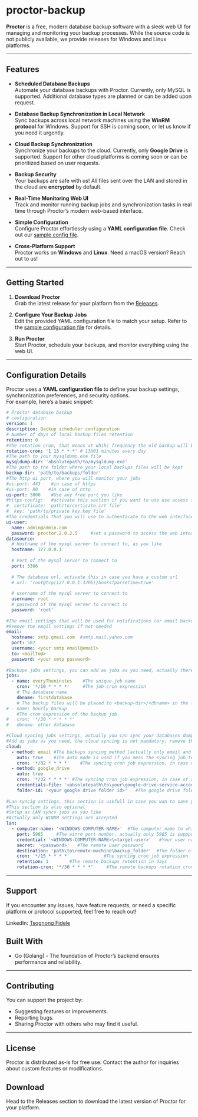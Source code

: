 # proctor-backup

**Proctor** is a free, modern database backup software with a sleek web UI for managing and monitoring your backup processes.
While the source code is not publicly available, we provide releases for Windows and Linux platforms.

---

## Features

- **Scheduled Database Backups**  
  Automate your database backups with Proctor. Currently, only MySQL is supported. Additional database types are planned or can be added upon request.

- **Database Backup Synchronization in Local Network**  
  Sync backups across local network machines using the **WinRM protocol** for Windows. Support for SSH is coming soon, or let us know if you need it urgently.

- **Cloud Backup Synchronization**  
  Synchronize your backups to the cloud. Currently, only **Google Drive** is supported. Support for other cloud platforms is coming soon or can be prioritized based on user requests.

- **Backup Security**  
  Your backups are safe with us! All files sent over the LAN and stored in the cloud are **encrypted** by default.

- **Real-Time Monitoring Web UI**  
  Track and monitor running backup jobs and synchronization tasks in real time through Proctor’s modern web-based interface.

- **Simple Configuration**  
  Configure Proctor effortlessly using a **YAML configuration file**. Check out our [sample config file](sample-conf.yml).

- **Cross-Platform Support**  
  Proctor works on **Windows** and **Linux**. Need a macOS version? Reach out to us!

---

## Getting Started

1. **Download Proctor**  
   Grab the latest release for your platform from the [Releases](https://github.com/tsognong/proctor-backup/releases/latest).

2. **Configure Your Backup Jobs**  
   Edit the provided YAML configuration file to match your setup. Refer to the [sample configuration file](#) for details.

3. **Run Proctor**  
   Start Proctor, schedule your backups, and monitor everything using the web UI.

---

## Configuration Details

Proctor uses a **YAML configuration file** to define your backup settings, synchronization preferences, and security options.  
For example, here’s a basic snippet:

```yaml
# Proctor database backup 
# configuration
version: 1
description: Backup scheduler configuration
# Number of days of local backup files retention
retention: 0
#The rotation cron, that means at whihc frequency the old backup will be removed
rotation-cron: '1 13 * * *' # 13H01 minutes every day
#The path to your mysqldump.exe file
mysqldump-dir: 'absolutepath/to/mysqldump.exe'
#The path to the folder where your local backups files will be kept
backup-dir: 'path/to/backups/folder'
#The http ui port, where you will monitor your jobs
#ui-port: 443    #in case of https
#ui-port: 80    #in case of http
ui-port: 3000    #Use any free port you like
#https-config:   #activate this section if you want to use use access the web interface using https intead of http by default
#  certificate: 'path/to/certicate.crt file'
#  key: 'path/to/private key.key file'
#The credentials that you will use to authenticate to the web interface
ui-user:
  name: admin@admin.com
  password: proctor.2.0.2.5     #set a password to access the web interface, no config and no secret information is performed via the ui, so this is a sharable credential
datasource:
  # Hostname of the mysql server to connect to, as you like
  hostname: 127.0.0.1
  
  # Port of the mysql server to connect to
  port: 3306
  
  # The database url, activate this in case you have a custom url
  # url: 'root@tcp(127.0.0.1:3306)/books?parseTime=true'
    
  # username of the mysql server to connect to
  username: root
  # password of the mysql server to connect to
  password: 'root'
  
#The email settings that will be used for notifications (or email backup syncing, see the cloud config section)
#Remove the emqil settings if not needed
email:
  hostname: smtp.gmail.com  #smtp.mail.yahoo.com
  port: 587
  username: <your smtp email@email>
  to: <mailTo@>
  password: <your smtp password>
  
#Backups jobs settings, you can add as jobs as you need, actually there is only one database per job, option for all databases at once will come later
jobs:
  - name: everyTheninutes    #The unique job name
    cron: '*/10 * * * *'     #The job cron expression
    # The database name
    dbname: firstdatabase
    # The backup files will be placed to <backup-dir>/<dbname> in the format {DATABASE_NAME}_{TIMESTAMP}.sql.zip or gz
# - name: hourly_backup
    #The cron expression of the backup job
#   cron: '*/30 * * * * *'
#   dbname: other database

#Cloud syncing jobs settings, actually you can sync your databases dumps in google drive or by email
#Add as jobs as you need, the cloud syncing is not mandatory, remove this section if you need
cloud:
  - method: email #The backups syncing method (actually only email and google_drive are possible)
    auto: true    #The auto mode is used if you mean the syncing job to be automatic (true) or manual (false), for manuall syncing you will use the web interface to sync manually
    cron: '*/32 * * * *'    #The syncing cron job expression, in case of auto syncing
  - method: google_drive
    auto: true
    cron: '*/32 * * * *' #The syncing cron job expression, in case of auto syncing
    credentials-file: '<absolutepath\to\your\google-drive-service-account-credentials-file.json>'   #If you choose to sync by google drive, please create a google drive service account in google console, download the credentials and provide the path here
    folder-id: '<your google drive folder id>'   #The google drive folder Id where you want the backups files to be uploaded
	
#Lan syncig settings, this section is usefull in case you wan to save your backups files in the other computer in your local network
#This section is also optional
#Setup as LAN syncs jobs as you like
#Actually only WINRM settings are accepted
lan:
  - computer-name: '<WINDOWS-COMPUTER-NAME>'  #The computer name to whihc you want to sync
    port: 5985     #The winrm port number, actually only 5985 is suppported
    credential: '<WINDOWS-COMPUTER-NAME>\<target-user>'   #Your user name to connect to the target host, please preferably setup a particular backup user in the target host; assgning him, add the user to the Remote group
    secret: '<password>'   #The remote user password
    destination: 'path\to\remote-machine\backup_folder'  #The folder of the remote machine where the backup will be saved
    cron: '*/15 * * * *'             #The syncing cron job expression
    retention: 1        #The remote backups retention in days
    rotation-cron: '*/30 * * * *'     #The remote backups rotation cron expression, you will not need to delete old bqckup backups files in remote machine manually

```

---


## Support
If you encounter any issues, have feature requests, or need a specific platform or protocol supported, feel free to reach out!

LinkedIn: [Tsognong Fidele](https://www.linkedin.com/in/tsognong-fidele)

## Built With
- Go (Golang) - The foundation of Proctor’s backend ensures performance and reliability.

---

## Contributing
You can support the project by:

- Suggesting features or improvements.
- Reporting bugs.
- Sharing Proctor with others who may find it useful.

---

## License
Proctor is distributed as-is for free use. Contact the author for inquiries about custom features or modifications.

## Download
Head to the Releases section to download the latest version of Proctor for your platform.











